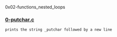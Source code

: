 0x02-functions_nested_loops


### [0-putchar.c](./0-putchar.c)
```
prints the string _putchar followed by a new line
```

